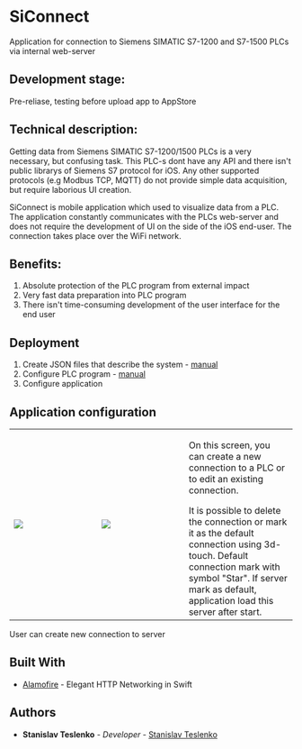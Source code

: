 # SiConnect
Application for connection to Siemens SIMATIC S7-1200 and S7-1500 PLCs via internal web-server

## Development stage:
Pre-reliase, testing before upload app to AppStore

## Technical description:

Getting data from Siemens SIMATIC S7-1200/1500 PLCs is a very necessary, but confusing task. This PLC-s dont have any API and 
there isn't public librarys of Siemens S7 protocol for iOS. Any other supported protocols (e.g Modbus TCP, MQTT) do not 
provide simple data acquisition, but require laborious UI creation.

SiConnect is mobile application which used to visualize data from a PLC. The application constantly communicates with the PLCs web-server and does not require the development of UI on the side of the iOS end-user. The connection takes place over the WiFi network.

## Benefits:
1. Absolute protection of the PLC program from external impact
2. Very fast data preparation into PLC program
3. There isn't time-consuming development of the user interface for the end user

## Deployment

1. Create JSON files that describe the system - [manual](https://github.com/StanislavTeslenko/SiConnect/blob/main/01%20Create%20JSON%20files%20for%20PLC)
2. Configure PLC program - [manual](https://github.com/StanislavTeslenko/SiConnect/blob/main/02%20Create%20PLC%20Program)
3. Configure application

## Application configuration

<table width="100%" cellspacing="0" cellpadding="4" border="0">
  <tr>
    <td width="270"><img src="https://user-images.githubusercontent.com/49919277/105578482-31108100-5d89-11eb-908d-c5468d0432ab.png"></td>
    <td width="270"><img src="https://user-images.githubusercontent.com/49919277/105579236-f0673680-5d8d-11eb-83eb-f73b1783b5ea.png"></td>
    <td width="270"> <p> On this screen, you can create a new connection to a PLC or to edit an existing connection. </p> It is possible to delete the connection or mark it as the default connection using 3d-touch. Default connection mark with symbol "Star". If server mark as default, application load this server after start. </td>
  </tr>
 </table>

User can create new connection to server

## Built With

* [Alamofire](https://github.com/Alamofire/Alamofire) - Elegant HTTP Networking in Swift

## Authors

* **Stanislav Teslenko** - *Developer* - [Stanislav Teslenko](https://github.com/StanislavTeslenko)
